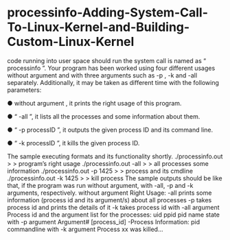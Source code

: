 # processinfo-Adding-System-Call-To-Linux-Kernel-and-Building-Custom-Linux-Kernel
code running into user space should run the system call is named as “ processinfo ”. Your
program has been worked using four different usages without argument and with three arguments
such as -p , -k and -all separately.
Additionally, it may be taken as different time with the following parameters:

● without argument , it prints the right usage of this program.

● “ -all ”, it lists all the processes and some information about them.

● “ -p processID ”, it outputs the given process ID and its command line.

● “ -k processID ”, it kills the given process ID.

The sample executing formats and its functionality shortly.
./processinfo.out > > program’s right usage
./processinfo.out -all > > all processes some information
./processinfo.out -p 1425 > > process and its cmdline
./processinfo.out -k 1425 > > kill process
The sample outputs should be like that, if the program was run without argument, with -all, -p
and -k arguments, respectively.
without argument
Right Usage:
-all prints some information (process id and its
argument/s) about all processes
-p takes process id and prints the details of it
-k takes process id
with -all argument
Process id and the argument list for the processes:
uid ppid pid name state
with -p argument
Argument# [process_id] -Process Information:
pid commandline
with -k argument
Process xx was killed...
